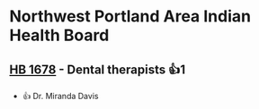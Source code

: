 # Northwest Portland Area Indian Health Board

## [HB 1678](/bill/2023-24/hb/1678/) - Dental therapists 👍1  
* 👍 Dr. Miranda Davis